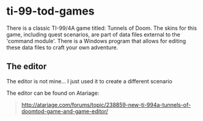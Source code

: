 # ti-99-tod-games

There is a classic TI-99/4A game titled: Tunnels of Doom.
The skins for this game, including quest scenarios, are part of data files external to the 'command module'. 
There is a Windows program that allows for editing these data files to craft your own adventure.

## The editor

The editor is not mine... I just used it to create a different scenario

The editor can be found on Atariage: 
> http://atariage.com/forums/topic/238859-new-ti-994a-tunnels-of-doomtod-game-and-game-editor/

